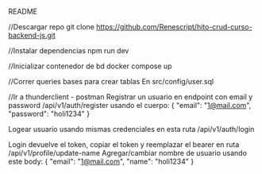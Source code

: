 README

//Descargar repo
git clone https://github.com/Renescript/hito-crud-curso-backend-js.git

//Instalar dependencias
npm run dev

//Inicializar contenedor de bd
docker compose up

//Correr queries bases para crear tablas
En src/config/user.sql

//Ir a thunderclient - postman
Registrar un usuario en endpoint con email y password
/api/v1/auth/register
usando el cuerpo:
{
  "email": "1@mail.com",
  "password": "holi1234"
}

Logear usuario usando mismas credenciales en esta ruta
/api/v1/auth/login

Login devuelve el token, copiar el token y reemplazar el bearer en ruta
/api/v1/profile/update-name
Agregar/cambiar nombre de usuario usando este body:
{
  "email": "1@mail.com",
  "name": "holi1234"
}
